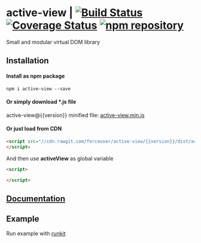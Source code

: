 # active-view | [![Build Status](https://travis-ci.org/forceuser/active-view.svg?branch=master)](https://travis-ci.org/forceuser/active-view) [![Coverage Status](https://img.shields.io/codecov/c/github/forceuser/active-view/master.svg)](https://codecov.io/gh/forceuser/active-view) [![npm repository](https://img.shields.io/npm/v/active-view.svg)](https://www.npmjs.com/package/active-view)

Small and modular virtual DOM library

## Installation

#### Install as npm package

```shell
npm i active-view --save
```

#### Or simply download \*.js file

active-view@{{version}} minified file: [active-view.min.js](https://github.com/forceuser/active-view/releases/download/{{version}}/active-view.min.js)

#### Or just load from CDN

```html
<script src="//cdn.rawgit.com/forceuser/active-view/{{version}}/dist/active-view.min.js">
</script>
```

And then use **activeView** as global variable
```html
<script>

</script>
```
## [Documentation](./DOCUMENTATION.md)

## Example

Run example with [runkit](https://npm.runkit.com/active-view)

```js

```
